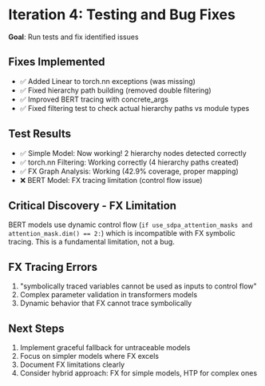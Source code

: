 # Iteration 4: Testing and Bug Fixes

**Goal**: Run tests and fix identified issues

## Fixes Implemented
- ✅ Added Linear to torch.nn exceptions (was missing)
- ✅ Fixed hierarchy path building (removed double filtering)
- ✅ Improved BERT tracing with concrete_args
- ✅ Fixed filtering test to check actual hierarchy paths vs module types

## Test Results
- ✅ Simple Model: Now working! 2 hierarchy nodes detected correctly
- ✅ torch.nn Filtering: Working correctly (4 hierarchy paths created)
- ✅ FX Graph Analysis: Working (42.9% coverage, proper mapping)
- ❌ BERT Model: FX tracing limitation (control flow issue)

## Critical Discovery - FX Limitation
BERT models use dynamic control flow (`if use_sdpa_attention_masks and attention_mask.dim() == 2:`) 
which is incompatible with FX symbolic tracing. This is a fundamental limitation, not a bug.

## FX Tracing Errors
1. "symbolically traced variables cannot be used as inputs to control flow"
2. Complex parameter validation in transformers models
3. Dynamic behavior that FX cannot trace symbolically

## Next Steps
1. Implement graceful fallback for untraceable models
2. Focus on simpler models where FX excels
3. Document FX limitations clearly
4. Consider hybrid approach: FX for simple models, HTP for complex ones